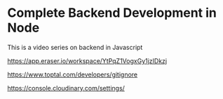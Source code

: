 # Complete Backend Development in Node

This is a video series on backend in Javascript

<!-- Data Model Diagram -->
https://app.eraser.io/workspace/YtPqZ1VogxGy1jzIDkzj


<!-- Git Ignore Generator -->
https://www.toptal.com/developers/gitignore

<!-- Cloudinary -->
https://console.cloudinary.com/settings/
